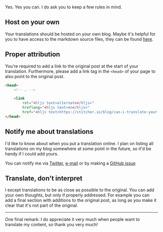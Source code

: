 Yes. Yes you can. I do ask you to keep a few rules in mind.

## Host on your own

Your translations should be hosted on your own blog. Maybe it's helpful for you to have access to the markdown source files, they can be found [here](*https://github.com/brendt/stitcher.io/tree/master/src/content/blog).

## Proper attribution

You're required to add a link to the original post at the start of your translation. Furthermore, please add a link tag in the `<head>` of your page to also point to the original post.

```html
<head>
    <!-- … -->

    <link 
        rel="<hljs text>alternate</hljs>" 
        hreflang="<hljs text>en</hljs>"
        href="<hljs text>https://stitcher.io/blog/can-i-translate-your-blog</hljs>" />
</head>
```

## Notify me about translations

I'd like to know about when you put a translation online. I plan on listing all translations on my blog somewhere at some point in the future, so it'd be handy if I could add yours.

You can notify me via [Twitter](*https://twitter.com/brendt_gd), [e-mail](mailto:brendt@stitcher.io) or by making a [GitHub issue](*https://github.com/brendt/stitcher.io)

## Translate, don't interpret

I except translations to be as close as possible to the original. You can add your own thoughts, but only if properly addressed. For example you can add a final section with additions to the original post, as long as you make it clear that it's not part of the original.

---

One final remark: I do appreciate it very much when people want to translate my content, so thank you very much!

